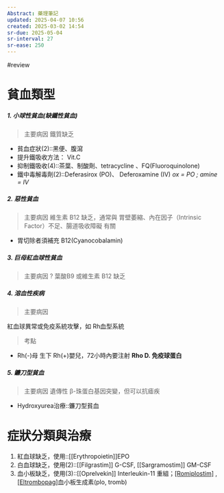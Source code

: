 ```yaml
---
Abstract: 藥理筆記
updated: 2025-04-07 10:56
created: 2025-03-02 14:54
sr-due: 2025-05-04
sr-interval: 27
sr-ease: 250
---
```

#review 
# 貧血類型
##### 1. 小球性貧血(缺鐵性貧血)
>主要病因
鐵質缺乏


- 貧血症狀(2)::黑便、腹瀉 <!--SR:!2025-04-22,15,290-->
- 提升鐵吸收方法： Vit.C
- 抑制鐵吸收(4)::茶葉、制酸劑、tetracycline 、FQ(Fluoroquinolone) <!--SR:!2025-04-18,11,270-->
- 鐵中毒解毒劑(2)::Deferasirox (PO)、 Deferoxamine (IV) <!--SR:!2025-04-09,2,230-->
*ox = PO ; amine = IV*
##### 2. 惡性貧血
>主要病因
維生素 B12 缺乏，通常與 胃壁萎縮、內在因子（Intrinsic Factor）不足、腸道吸收障礙 有關

- 胃切除者須補充 B12(Cyanocobalamin)

##### 3. 巨母紅血球性貧血
>主要病因
?
葉酸B9 或維生素 B12 缺乏 <!--SR:!2025-04-18,11,270-->


##### 4. 溶血性疾病
>主要病因

紅血球異常或免疫系統攻擊，如 Rh血型系統
> 考點
- Rh(-)母 生下 Rh(+)嬰兒，72小時內要注射 **Rho D. 免疫球蛋白**



##### 5. 鐮刀型貧血
>主要病因
遺傳性 β-珠蛋白基因突變，但可以抗瘧疾



- Hydroxyurea治療::鐮刀型貧血 <!--SR:!2025-04-16,9,250-->
# 症狀分類與治療
1. 紅血球缺乏，使用::[[Erythropoietin]]EPO <!--SR:!2025-04-22,15,290-->
2. 白血球缺乏，使用(2)::[[Filgrastim]] G-CSF, [[Sargramostim]] GM-CSF <!--SR:!2025-04-22,15,290-->
3. 血小板缺乏，使用(3)::[[Oprelvekin]] Interleukin-11 重組；[[Romiplostim]](SC) , [[Eltrombopag]](PO)血小板生成素(plo, tromb) <!--SR:!2025-04-09,2,230-->